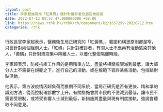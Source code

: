 ```yaml
---
layout: post
title: 李家超強調推「紅黃碼」僅針對確診者及酒店檢疫者
date: 2022-07-12 09:57:47.000000000 +08:00
link: https://news.rthk.hk/rthk/ch/component/k2/1657299-20220712.htm
categories: rthk
---
```


行政長官李家超表示，醫務衞生局正研究的「紅黃碼」，範圍和構思原則都是窄，只會針對兩個組別人士。「紅碼」只針對確診者，有關人士不應再有活動感染其他人，「黃碼」只針對酒店集中隔離人士，以優化整個隔離時段。

李家超表示，防疫抗疫工作目的是用精準方法，盡量將相關規限減到最低，讓大部分人士不需要在規範之下，進行自己的活動，或在規範下容許某些活動，包括點對點活動。

他表示，第五波疫情因超負荷而推倒不同系統，當局正研究是否有更快、精和準的識別方法，從而控制確診數字上升，有關措施會將市民的不便減到最低，讓市民不需要受限制，或將受影響人士減到最低，新措施將盡量與現有制度接軌，強調會聽取不同意見。
